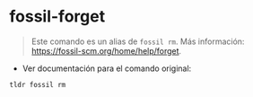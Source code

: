 # fossil-forget

> Este comando es un alias de `fossil rm`.
> Más información: <https://fossil-scm.org/home/help/forget>.

- Ver documentación para el comando original:

`tldr fossil rm`
